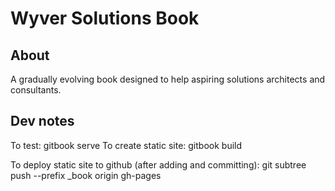 # Wyver Solutions Book

## About

A gradually evolving book designed to help aspiring solutions architects and consultants.

## Dev notes

To test: gitbook serve
To create static site: gitbook build

To deploy static site to github (after adding and committing): git subtree push --prefix _book origin gh-pages

